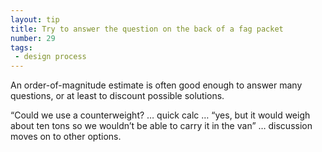```yaml
---
layout: tip
title: Try to answer the question on the back of a fag packet
number: 29
tags:
 - design process
---
```


An order-of-magnitude estimate is often good enough to answer many questions, or at least to discount possible solutions.

“Could we use a counterweight? … quick calc … “yes, but it would weigh about ten tons so we wouldn’t be able to carry it in the van” … discussion moves on to other options.
